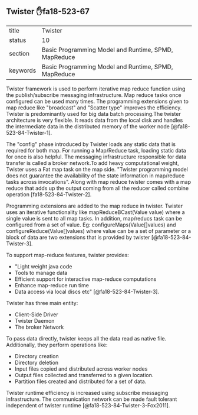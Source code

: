 ## Twister :hand:fa18-523-67


|          |                                                      |
| -------- | ---------------------------------------------------- |
| title    | Twister                                              | 
| status   | 10                                                   |
| section  | Basic Programming Model and Runtime, SPMD, MapReduce |
| keywords | Basic Programming Model and Runtime, SPMD, MapReduce |



Twister framework is used to perform iterative map reduce function using the 
publish/subscribe messaging infrastructure. Map reduce tasks once configured
can be used many times. The programming extensions given to map reduce like 
"broadcast" and "Scatter type" improves the efficiency. Twister is 
predominantly used for big data batch processing.The twister architecture is
very flexible. It reads data from the local disk and handles the intermediate
data in the distributed memory of the worker node [@fa18-523-84-Twister-1].

The "config" phase introduced by Twister loads any static data that is required
for both map. For running a Map/Reduce task, loading static data for once is 
also helpful. The messaging infrastructure responsible for data transfer is 
called a broker network.To add heavy computational weight, Twister uses a Fat
map task on the map side. "Twister programming model does not guarantee the 
availability of the state information in map/reduce tasks across invocations".
Along with map reduce twister comes with a map reduce that adds up the output
coming from all the reducer called combine operation [fa18-523-84-Twister-2].

Programming extensions are added to the map reduce in twister. Twister uses
an iterative functionality like mapReduceBCast(Value value) where a single
value is sent to all map tasks. In addition, map/reducs task can be configured
from a set of value. Eg: configureMaps(Value[]values) and 
configureReduce(Value[]values) where value can be a set of parameter or a block
of data are two extensions that is provided by twister [@fa18-523-84-Twister-3].

To support map-reduce features, twister provides:

-	"Light weight java code
-	Tools to manage data
-	Efficient support for interactive map-reduce computations
-	Enhance map-reduce run time
-	Data access via local discs etc" [@fa18-523-84-Twister-3].

Twister has three main entity:

-	Client-Side Driver
-	Twister Daemon
-	The broker Network

To pass data directly, twister keeps all the data read as native file. 
Additionally, they perform operations like:

-	Directory creation
-	Directory deletion
-	Input files copied and distributed across worker nodes
-	Output files collected and transferred to a given location.
-	Partition files created and distributed for a set of data.

Twister runtime efficiency is increased using subscribe messaging 
infrastructure. The communication network can be made fault tolerant
independent of twister runtime [@fa18-523-84-Twister-3-Fox2011]. 



